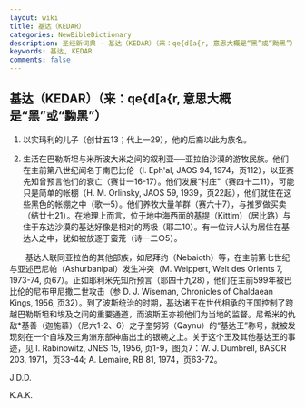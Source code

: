 ```yaml
---
layout: wiki
title: 基达（KEDAR）
categories: NewBibleDictionary
description: 圣经新词典 - 基达（KEDAR）（来：qe{d[a{r, 意思大概是“黑”或“黝黑”）
keywords: 基达, KEDAR
comments: false
---
```


## 基达（KEDAR）（来：qe{d[a{r, 意思大概是“黑”或“黝黑”）

1. 以实玛利的儿子（创廿五13；代上一29），他的后裔以此为族名。

2. 生活在巴勒斯坦与米所波大米之间的叙利亚──亚拉伯沙漠的游牧民族。他们在主前第八世纪闻名于南巴比伦（I. Eph'al, JAOS 94, 1974，页112），以亚赛先知曾预言他们的衰亡（赛廿一16-17）。他们发展“村庄”（赛四十二11），可能只是简单的帐棚（H. M. Orlinsky, JAOS 59, 1939，页22起），他们就住在这些黑色的帐棚之中（歌一5）。他们养牧大量羊群（赛六十7），与推罗做买卖（结廿七21）。在地理上而言，位于地中海西面的基提（Kittim）（居比路）与住于东边沙漠的基达好像是相对的两极（耶二10）。有一位诗人认为居住在基达人之中，犹如被放逐于蛮荒（诗一二○5）。

　　基达人联同亚拉伯的其他部族，如尼拜约（Nebaioth）等，在主前第七世纪与亚述巴尼帕（Ashurbanipal）发生冲突（M. Weippert, Welt des Orients 7, 1973-74, 页67）。正如耶利米先知所预言（耶四十九28），他们在主前599年被巴比伦的尼布甲尼撒二世攻击（参 D. J. Wiseman, Chronicles of Chaldaean Kings, 1956, 页32）。到了波斯统治的时期，基达诸王在世代相承的王国控制了跨越巴勒斯坦和埃及之间的重要通道，而波斯王亦视他们为当地的监督。尼希米的仇敌*基善（迦施慕）（尼六1-2、6）之子奎努努（Qaynu）的“基达王”称号，就被发现刻在一个自埃及三角洲东部神庙出土的银碗之上。关于这个王及其他基达王的事迹，见 I. Rabinowitz, JNES 15, 1956, 页1-9，图页7：W. J. Dumbrell, BASOR 203, 1971，页33-44; A. Lemaire, RB 81, 1974，页63-72。

J.D.D.

K.A.K.








